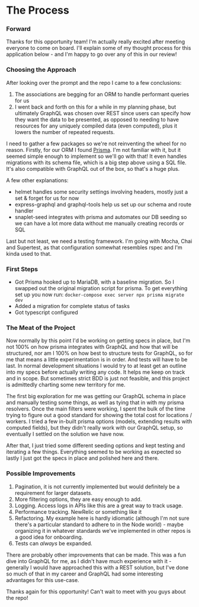 # The Process

### Forward
Thanks for this opportunity team! I'm actually really excited after meeting everyone to come on board. I'll explain some of my thought process for this application below - and I'm happy to go over any of this in our review!

### Choosing the Approach
After looking over the prompt and the repo I came to a few conclusions:
1. The associations are begging for an ORM to handle performant queries for us
2. I went back and forth on this for a while in my planning phase, but ultimately GraphQL was chosen over REST since users can specify how they want the data to be presented, as opposed to needing to have resources for any uniquely compiled data (even computed), plus it lowers the number of repeated requests.

I need to gather a few packages so we're not reinventing the wheel for no reason. Firstly, for our ORM I found [Prisma](https://www.prisma.io/orm). I'm not familiar with it, but it seemed simple enough to implement so we'll go with that! It even handles migrations with its schema file, which is a big step above using a SQL file. It's also compatible with GraphQL out of the box, so that's a huge plus.

A few other explanations:
- helmet handles some security settings involving headers, mostly just a set & forget for us for now
- express-graphql and graphql-tools help us set up our schema and route handler
- snaplet-seed integrates with prisma and automates our DB seeding so we can have a lot more data without me manually creating records or SQL

Last but not least, we need a testing framework. I'm going with Mocha, Chai and Supertest, as that configuration somewhat resembles rspec and I'm kinda used to that.

### First Steps
- Got Prisma hooked up to MariaDB, with a baseline migration. So I swapped out the original migration script for prisma. To get everything set up you now run: `docker-compose exec server npx prisma migrate dev`
- Added a migration for complete status of tasks
- Got typescript configured

### The Meat of the Project
Now normally by this point I'd be working on getting specs in place, but I'm not 100% on how prisma integrates with GraphQL and how that will be structured, nor am I 100% on how best to structure tests for GraphQL, so for me that means a little experimentation is in order. And tests will have to be last. In normal development situations I would try to at least get an outline into my specs before actually writing any code. It helps me keep on track and in scope. But sometimes strict BDD is just not feasible, and this project is admittedly charting some new territory for me.

The first big exploration for me was getting our GraphQL schema in place and manually testing some things, as well as tying that in with my prisma resolvers. Once the main filters were working, I spent the bulk of the time trying to figure out a good standard for showing the total cost for locations / workers. I tried a few in-built prisma options (models, extending results with computed fields), but they didn't really work with our GraphQL setup, so eventually I settled on the solution we have now.

After that, I just tried some different seeding options and kept testing and iterating a few things. Everything seemed to be working as expected so lastly I just got the specs in place and polished here and there.

### Possible Improvements
1. Pagination, it is not currently implemented but would definitely be a requirement for larger datasets.
2. More filtering options, they are easy enough to add.
3. Logging. Access logs in APIs like this are a great way to track usage.
4. Performance tracking. NewRelic or something like it
5. Refactoring. My example here is hardly idiomatic (although I'm not sure there's a particular standard to adhere to in the Node world) - maybe organizing it in whatever standards we've implemented in other repos is a good idea for onboarding.
6. Tests can _always_ be expanded.

There are probably other improvements that can be made. This was a fun dive into GraphQL for me, as I didn't have much experience with it - generally I would have approached this with a REST solution, but I've done so much of that in my career and GraphQL had some interesting advantages for this use-case.

Thanks again for this opportunity! Can't wait to meet with you guys about the repo!